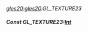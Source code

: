 _[gles20](../../modules/gles20/gles20-module.md):[gles20](../../modules/gles20/gles20-module.md).GL\_TEXTURE23_
##### Const GL\_TEXTURE23:[Int](../../modules/wonkey/wonkey-types-int.md)
